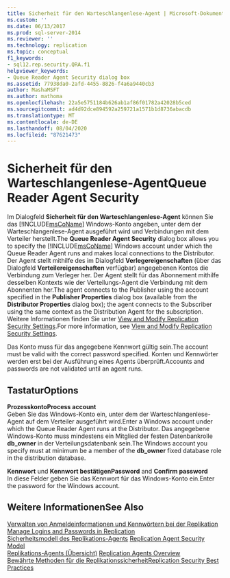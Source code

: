 ```yaml
---
title: Sicherheit für den Warteschlangenlese-Agent | Microsoft-Dokumentation
ms.custom: ''
ms.date: 06/13/2017
ms.prod: sql-server-2014
ms.reviewer: ''
ms.technology: replication
ms.topic: conceptual
f1_keywords:
- sql12.rep.security.QRA.f1
helpviewer_keywords:
- Queue Reader Agent Security dialog box
ms.assetid: 77938da0-2afd-4455-8826-f4a6a9440cb3
author: MashaMSFT
ms.author: mathoma
ms.openlocfilehash: 22a5e5751184b626ab1af86f01782a42028b5ced
ms.sourcegitcommit: ad4d92dce894592a259721a1571b1d8736abacdb
ms.translationtype: MT
ms.contentlocale: de-DE
ms.lasthandoff: 08/04/2020
ms.locfileid: "87621473"
---
```

# <a name="queue-reader-agent-security"></a><span data-ttu-id="517f4-102">Sicherheit für den Warteschlangenlese-Agent</span><span class="sxs-lookup"><span data-stu-id="517f4-102">Queue Reader Agent Security</span></span>
  <span data-ttu-id="517f4-103">Im Dialogfeld **Sicherheit für den Warteschlangenlese-Agent** können Sie das [!INCLUDE[msCoName](../../includes/msconame-md.md)] Windows-Konto angeben, unter dem der Warteschlangenlese-Agent ausgeführt wird und Verbindungen mit dem Verteiler herstellt.</span><span class="sxs-lookup"><span data-stu-id="517f4-103">The **Queue Reader Agent Security** dialog box allows you to specify the [!INCLUDE[msCoName](../../includes/msconame-md.md)] Windows account under which the Queue Reader Agent runs and makes local connections to the Distributor.</span></span> <span data-ttu-id="517f4-104">Der Agent stellt mithilfe des im Dialogfeld **Verlegereigenschaften** (über das Dialogfeld **Verteilereigenschaften** verfügbar) angegebenen Kontos die Verbindung zum Verleger her. Der Agent stellt für das Abonnement mithilfe desselben Kontexts wie der Verteilungs-Agent die Verbindung mit dem Abonnenten her.</span><span class="sxs-lookup"><span data-stu-id="517f4-104">The agent connects to the Publisher using the account specified in the **Publisher Properties** dialog box (available from the **Distributor Properties** dialog box); the agent connects to the Subscriber using the same context as the Distribution Agent for the subscription.</span></span> <span data-ttu-id="517f4-105">Weitere Informationen finden Sie unter [View and Modify Replication Security Settings](security/view-and-modify-replication-security-settings.md).</span><span class="sxs-lookup"><span data-stu-id="517f4-105">For more information, see [View and Modify Replication Security Settings](security/view-and-modify-replication-security-settings.md).</span></span>  
  
 <span data-ttu-id="517f4-106">Das Konto muss für das angegebene Kennwort gültig sein.</span><span class="sxs-lookup"><span data-stu-id="517f4-106">The account must be valid with the correct password specified.</span></span> <span data-ttu-id="517f4-107">Konten und Kennwörter werden erst bei der Ausführung eines Agents überprüft.</span><span class="sxs-lookup"><span data-stu-id="517f4-107">Accounts and passwords are not validated until an agent runs.</span></span>  
  
## <a name="options"></a><span data-ttu-id="517f4-108">Tastatur</span><span class="sxs-lookup"><span data-stu-id="517f4-108">Options</span></span>  
 <span data-ttu-id="517f4-109">**Prozesskonto**</span><span class="sxs-lookup"><span data-stu-id="517f4-109">**Process account**</span></span>  
 <span data-ttu-id="517f4-110">Geben Sie das Windows-Konto ein, unter dem der Warteschlangenlese-Agent auf dem Verteiler ausgeführt wird.</span><span class="sxs-lookup"><span data-stu-id="517f4-110">Enter a Windows account under which the Queue Reader Agent runs at the Distributor.</span></span> <span data-ttu-id="517f4-111">Das angegebene Windows-Konto muss mindestens ein Mitglied der festen Datenbankrolle **db_owner** in der Verteilungsdatenbank sein.</span><span class="sxs-lookup"><span data-stu-id="517f4-111">The Windows account you specify must at minimum be a member of the **db_owner** fixed database role in the distribution database.</span></span>  
  
 <span data-ttu-id="517f4-112">**Kennwort** und **Kennwort bestätigen**</span><span class="sxs-lookup"><span data-stu-id="517f4-112">**Password** and **Confirm password**</span></span>  
 <span data-ttu-id="517f4-113">In diese Felder geben Sie das Kennwort für das Windows-Konto ein.</span><span class="sxs-lookup"><span data-stu-id="517f4-113">Enter the password for the Windows account.</span></span>  
  
## <a name="see-also"></a><span data-ttu-id="517f4-114">Weitere Informationen</span><span class="sxs-lookup"><span data-stu-id="517f4-114">See Also</span></span>  
 <span data-ttu-id="517f4-115">[Verwalten von Anmeldeinformationen und Kennwörtern bei der Replikation](security/identity-and-access-control-replication.md#manage-logins-and-passwords-in-replication) </span><span class="sxs-lookup"><span data-stu-id="517f4-115">[Manage Logins and Passwords in Replication](security/identity-and-access-control-replication.md#manage-logins-and-passwords-in-replication) </span></span>  
 <span data-ttu-id="517f4-116">[Sicherheitsmodell des Replikations-Agents](security/replication-agent-security-model.md) </span><span class="sxs-lookup"><span data-stu-id="517f4-116">[Replication Agent Security Model](security/replication-agent-security-model.md) </span></span>  
 <span data-ttu-id="517f4-117">[Replikations-Agents (Übersicht)](agents/replication-agents-overview.md) </span><span class="sxs-lookup"><span data-stu-id="517f4-117">[Replication Agents Overview](agents/replication-agents-overview.md) </span></span>  
 [<span data-ttu-id="517f4-118">Bewährte Methoden für die Replikationssicherheit</span><span class="sxs-lookup"><span data-stu-id="517f4-118">Replication Security Best Practices</span></span>](security/replication-security-best-practices.md)  
  
  
